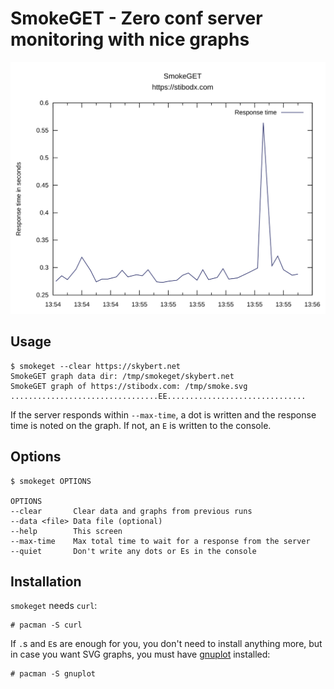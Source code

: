 # SmokeGET - Zero conf server monitoring with nice graphs

<img src="smokeget.svg" alt="smokeget graph"/>

## Usage
```text
$ smokeget --clear https://skybert.net
SmokeGET graph data dir: /tmp/smokeget/skybert.net
SmokeGET graph of https://stibodx.com: /tmp/smoke.svg
.................................EE...............................
```

If the server responds within `--max-time`, a dot is written and the
response time is noted on the graph. If not, an `E` is written to the
console.

## Options
```text
$ smokeget OPTIONS

OPTIONS
--clear       Clear data and graphs from previous runs
--data <file> Data file (optional)
--help        This screen
--max-time    Max total time to wait for a response from the server
--quiet       Don't write any dots or Es in the console
```


## Installation

`smokeget` needs `curl`:
```text
# pacman -S curl
```

If `.`s and `E`s are enough for you, you don't need to install
anything more, but in case you want SVG graphs, you must have
[gnuplot](http://www.gnuplot.info/) installed:

```text
# pacman -S gnuplot
```

